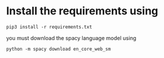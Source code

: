 # Install the requirements using
```
pip3 install -r requirements.txt
```
you must download the spacy language model using

```
python -m spacy download en_core_web_sm
```